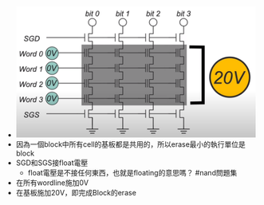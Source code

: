 - ![image.png](../assets/image_1694427966481_0.png)
- 因為一個block中所有cell的基板都是共用的，所以erase最小的執行單位是block
- SGD和SGS接float電壓
	- float電壓是不接任何東西，也就是floating的意思嗎？ #nand問題集
- 在所有wordline施加0V
- 在基板施加20V，即完成Block的erase